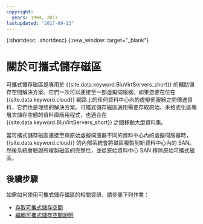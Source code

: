```yaml
---
copyright:
  years: 1994, 2017
lastupdated: "2017-09-13"
---
```


{:shortdesc: .shortdesc}
{:new_window: target="_blank"}

# 關於可攜式儲存磁區

可攜式儲存磁區是專用於 {{site.data.keyword.BluVirtServers_short}} 的輔助儲存空間解決方案。它們一次可以連接至一部虛擬伺服器。如果您要在位在 {{site.data.keyword.cloud}} 網路上的任何資料中心內的虛擬伺服器之間傳送資料，它們也是理想的解決方案。可攜式儲存磁區適用需要存取原始、未格式化區塊層次儲存空體的資料庫應用程式，也適合在 {{site.data.keyword.BluVirtServers_short}} 之間移動大型資料集。

當可攜式儲存磁區連接至與原始虛擬伺服器不同的資料中心內的虛擬伺服器時，{{site.data.keyword.cloud}} 的內部系統會將磁區複製到新資料中心內的 SAN。然後系統會驗證所複製磁區的完整性，並從原始資料中心 SAN 移除原始可攜式磁區。

## 後續步驟
如需如何使用可攜式儲存磁區的相關資訊，請參閱下列作業：
* [存取可攜式儲存空間](../storage/access-portable-storage-screen.html)
* [編輯可攜式儲存空間說明](../storage/edit-description-portable-storage-volume-psv.html)
